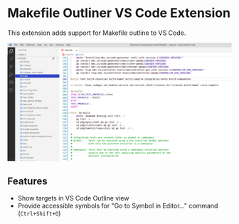 # Makefile Outliner VS Code Extension

This extension adds support for Makefile outline to VS Code.

![Makefile Outliner](./images/vscode-makefile-outliner.png)

## Features

* Show targets in VS Code Outline view
* Provide accessible symbols for "Go to Symbol in Editor..." command (`Ctrl+Shift+O`)
